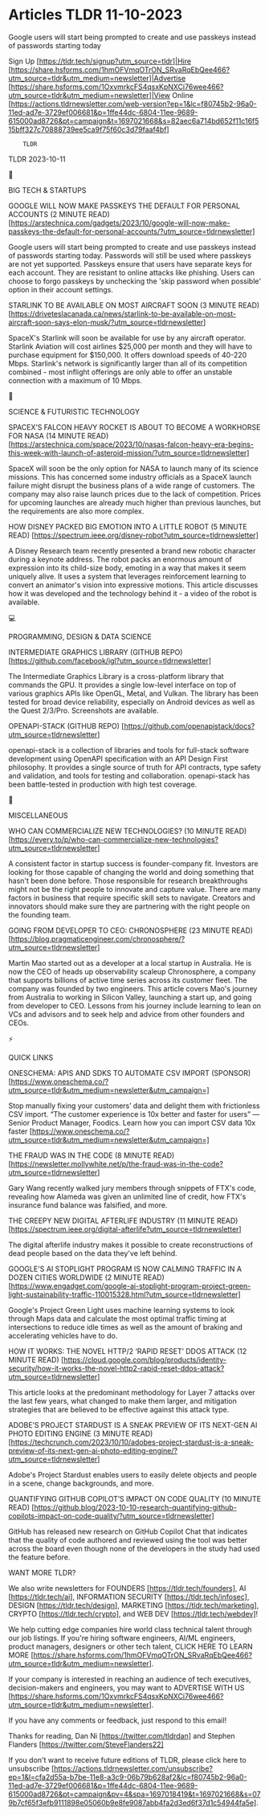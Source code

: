 # Articles TLDR 11-10-2023

Google users will start being prompted to create and use passkeys
instead of passwords starting today  

Sign Up [https://tldr.tech/signup?utm_source=tldr]|Hire
[https://share.hsforms.com/1hmOFVmqOTrON_SRvaRqEbQee466?utm_source=tldr&utm_medium=newsletter]|Advertise
[https://share.hsforms.com/1OxvmrkcFS4qsxKpNXCi76wee466?utm_source=tldr&utm_medium=newsletter]|View
Online
[https://actions.tldrnewsletter.com/web-version?ep=1&lc=f80745b2-96a0-11ed-ad7e-3729ef006681&p=1ffe44dc-6804-11ee-9689-615000ad8726&pt=campaign&t=1697021668&s=82aec6a714bd652f11c16f515bff327c70888739ee5ca9f75f60c3d79faaf4bf]


		TLDR 

TLDR 2023-10-11

📱 

BIG TECH & STARTUPS

GOOGLE WILL NOW MAKE PASSKEYS THE DEFAULT FOR PERSONAL ACCOUNTS (2
MINUTE READ)
[https://arstechnica.com/gadgets/2023/10/google-will-now-make-passkeys-the-default-for-personal-accounts/?utm_source=tldrnewsletter]


Google users will start being prompted to create and use passkeys
instead of passwords starting today. Passwords will still be used
where passkeys are not yet supported. Passkeys ensure that users have
separate keys for each account. They are resistant to online attacks
like phishing. Users can choose to forgo passkeys by unchecking the
'skip password when possible' option in their account settings. 

STARLINK TO BE AVAILABLE ON MOST AIRCRAFT SOON (3 MINUTE READ)
[https://driveteslacanada.ca/news/starlink-to-be-available-on-most-aircraft-soon-says-elon-musk/?utm_source=tldrnewsletter]


SpaceX's Starlink will soon be available for use by any aircraft
operator. Starlink Aviation will cost airlines $25,000 per month and
they will have to purchase equipment for $150,000. It offers download
speeds of 40-220 Mbps. Starlink's network is significantly larger than
all of its competition combined - most inflight offerings are only
able to offer an unstable connection with a maximum of 10 Mbps. 

🚀 

SCIENCE & FUTURISTIC TECHNOLOGY

SPACEX’S FALCON HEAVY ROCKET IS ABOUT TO BECOME A WORKHORSE FOR NASA
(14 MINUTE READ)
[https://arstechnica.com/space/2023/10/nasas-falcon-heavy-era-begins-this-week-with-launch-of-asteroid-mission/?utm_source=tldrnewsletter]


SpaceX will soon be the only option for NASA to launch many of its
science missions. This has concerned some industry officials as a
SpaceX launch failure might disrupt the business plans of a wide range
of customers. The company may also raise launch prices due to the lack
of competition. Prices for upcoming launches are already much higher
than previous launches, but the requirements are also more complex. 

HOW DISNEY PACKED BIG EMOTION INTO A LITTLE ROBOT (5 MINUTE READ)
[https://spectrum.ieee.org/disney-robot?utm_source=tldrnewsletter] 

A Disney Research team recently presented a brand new robotic
character during a keynote address. The robot packs an enormous amount
of expression into its child-size body, emoting in a way that makes it
seem uniquely alive. It uses a system that leverages reinforcement
learning to convert an animator's vision into expressive motions. This
article discusses how it was developed and the technology behind it -
a video of the robot is available. 

💻 

PROGRAMMING, DESIGN & DATA SCIENCE

INTERMEDIATE GRAPHICS LIBRARY (GITHUB REPO)
[https://github.com/facebook/igl?utm_source=tldrnewsletter] 

The Intermediate Graphics Library is a cross-platform library that
commands the GPU. It provides a single low-level interface on top of
various graphics APIs like OpenGL, Metal, and Vulkan. The library has
been tested for broad device reliability, especially on Android
devices as well as the Quest 2/3/Pro. Screenshots are available. 

OPENAPI-STACK (GITHUB REPO)
[https://github.com/openapistack/docs?utm_source=tldrnewsletter] 

openapi-stack is a collection of libraries and tools for full-stack
software development using OpenAPI specification with an API Design
First philosophy. It provides a single source of truth for API
contracts, type safety and validation, and tools for testing and
collaboration. openapi-stack has been battle-tested in production with
high test coverage. 

🎁 

MISCELLANEOUS

WHO CAN COMMERCIALIZE NEW TECHNOLOGIES? (10 MINUTE READ)
[https://every.to/p/who-can-commercialize-new-technologies?utm_source=tldrnewsletter]


A consistent factor in startup success is founder-company fit.
Investors are looking for those capable of changing the world and
doing something that hasn't been done before. Those responsible for
research breakthroughs might not be the right people to innovate and
capture value. There are many factors in business that require
specific skill sets to navigate. Creators and innovators should make
sure they are partnering with the right people on the founding team. 

GOING FROM DEVELOPER TO CEO: CHRONOSPHERE (23 MINUTE READ)
[https://blog.pragmaticengineer.com/chronosphere/?utm_source=tldrnewsletter]


Martin Mao started out as a developer at a local startup in Australia.
He is now the CEO of heads up observability scaleup Chronosphere, a
company that supports billions of active time series across its
customer fleet. The company was founded by two engineers. This article
covers Mao's journey from Australia to working in Silicon Valley,
launching a start up, and going from developer to CEO. Lessons from
his journey include learning to lean on VCs and advisors and to seek
help and advice from other founders and CEOs. 

⚡ 

QUICK LINKS

ONESCHEMA: APIS AND SDKS TO AUTOMATE CSV IMPORT (SPONSOR)
[https://www.oneschema.co/?utm_source=tldr&utm_medium=newsletter&utm_campaign=]

Stop manually fixing your customers’ data and delight them with
frictionless CSV import. “The customer experience is 10x better and
faster for users” — Senior Product Manager, Foodics. Learn how you
can import CSV data 10x faster
[https://www.oneschema.co/?utm_source=tldr&utm_medium=newsletter&utm_campaign=]


THE FRAUD WAS IN THE CODE (8 MINUTE READ)
[https://newsletter.mollywhite.net/p/the-fraud-was-in-the-code?utm_source=tldrnewsletter]


Gary Wang recently walked jury members through snippets of FTX's code,
revealing how Alameda was given an unlimited line of credit, how FTX's
insurance fund balance was falsified, and more. 

THE CREEPY NEW DIGITAL AFTERLIFE INDUSTRY (11 MINUTE READ)
[https://spectrum.ieee.org/digital-afterlife?utm_source=tldrnewsletter]


The digital afterlife industry makes it possible to create
reconstructions of dead people based on the data they've left behind. 

GOOGLE'S AI STOPLIGHT PROGRAM IS NOW CALMING TRAFFIC IN A DOZEN CITIES
WORLDWIDE (2 MINUTE READ)
[https://www.engadget.com/google-ai-stoplight-program-project-green-light-sustainability-traffic-110015328.html?utm_source=tldrnewsletter]


Google's Project Green Light uses machine learning systems to look
through Maps data and calculate the most optimal traffic timing at
intersections to reduce idle times as well as the amount of braking
and accelerating vehicles have to do. 

HOW IT WORKS: THE NOVEL HTTP/2 ‘RAPID RESET’ DDOS ATTACK (12
MINUTE READ)
[https://cloud.google.com/blog/products/identity-security/how-it-works-the-novel-http2-rapid-reset-ddos-attack?utm_source=tldrnewsletter]


This article looks at the predominant methodology for Layer 7 attacks
over the last few years, what changed to make them larger, and
mitigation strategies that are believed to be effective against this
attack type. 

ADOBE’S PROJECT STARDUST IS A SNEAK PREVIEW OF ITS NEXT-GEN AI PHOTO
EDITING ENGINE (3 MINUTE READ)
[https://techcrunch.com/2023/10/10/adobes-project-stardust-is-a-sneak-preview-of-its-next-gen-ai-photo-editing-engine/?utm_source=tldrnewsletter]


Adobe's Project Stardust enables users to easily delete objects and
people in a scene, change backgrounds, and more. 

QUANTIFYING GITHUB COPILOT’S IMPACT ON CODE QUALITY (10 MINUTE READ)
[https://github.blog/2023-10-10-research-quantifying-github-copilots-impact-on-code-quality/?utm_source=tldrnewsletter]


GitHub has released new research on GitHub Copilot Chat that indicates
that the quality of code authored and reviewed using the tool was
better across the board even though none of the developers in the
study had used the feature before. 

WANT MORE TLDR?

We also write newsletters for FOUNDERS [https://tldr.tech/founders],
AI [https://tldr.tech/ai], INFORMATION SECURITY
[https://tldr.tech/infosec], DESIGN [https://tldr.tech/design],
MARKETING [https://tldr.tech/marketing], CRYPTO
[https://tldr.tech/crypto], and WEB DEV [https://tldr.tech/webdev]!

 We help cutting edge companies hire world class technical talent
through our job listings. If you're hiring software engineers, AI/ML
engineers, product managers, designers or other tech talent, CLICK
HERE TO LEARN MORE
[https://share.hsforms.com/1hmOFVmqOTrON_SRvaRqEbQee466?utm_source=tldr&utm_medium=newsletter].


If your company is interested in reaching an audience of tech
executives, decision-makers and engineers, you may want to ADVERTISE
WITH US
[https://share.hsforms.com/1OxvmrkcFS4qsxKpNXCi76wee466?utm_source=tldr&utm_medium=newsletter].


If you have any comments or feedback, just respond to this email! 

Thanks for reading, 
Dan Ni [https://twitter.com/tldrdan] and Stephen Flanders
[https://twitter.com/SteveFlanders22] 

If you don't want to receive future editions of TLDR, please click
here to unsubscribe
[https://actions.tldrnewsletter.com/unsubscribe?ep=1&l=cfa2d55a-b7be-11e8-a3c9-06b79b628af2&lc=f80745b2-96a0-11ed-ad7e-3729ef006681&p=1ffe44dc-6804-11ee-9689-615000ad8726&pt=campaign&pv=4&spa=1697018419&t=1697021668&s=079b7cf65f3efb9111898e05060b9e8fe9087abb4fa2d3ed6f37d1c54944fa5e].
